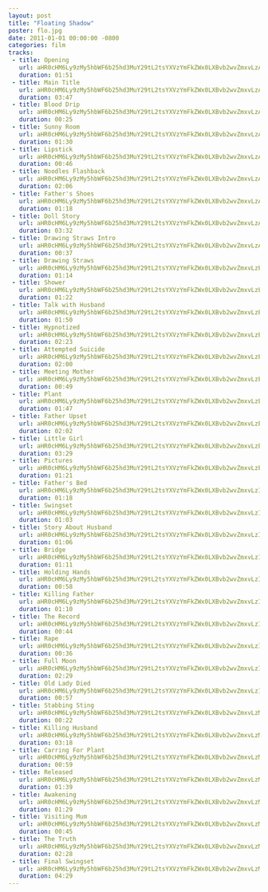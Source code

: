 ```yaml
---
layout: post
title: "Floating Shadow"
poster: flo.jpg
date: 2011-01-01 00:00:00 -0800
categories: film
tracks:
 - title: Opening
   url: aHR0cHM6Ly9zMy5hbWF6b25hd3MuY29tL2tsYXVzYmFkZWx0LXBvb2wvZmxvLzAxIE9wZW5pbmcubXAz
   duration: 01:51
 - title: Main Title
   url: aHR0cHM6Ly9zMy5hbWF6b25hd3MuY29tL2tsYXVzYmFkZWx0LXBvb2wvZmxvLzAyIE1haW4gVGl0bGUubXAz
   duration: 03:47
 - title: Blood Drip
   url: aHR0cHM6Ly9zMy5hbWF6b25hd3MuY29tL2tsYXVzYmFkZWx0LXBvb2wvZmxvLzAzIEJsb29kIERyaXAubXAz
   duration: 00:25
 - title: Sunny Room
   url: aHR0cHM6Ly9zMy5hbWF6b25hd3MuY29tL2tsYXVzYmFkZWx0LXBvb2wvZmxvLzA0IFN1bm55IFJvb20ubXAz
   duration: 01:30
 - title: Lipstick
   url: aHR0cHM6Ly9zMy5hbWF6b25hd3MuY29tL2tsYXVzYmFkZWx0LXBvb2wvZmxvLzA1IExpcHN0aWNrLm1wMw==
   duration: 00:46
 - title: Noodles Flashback
   url: aHR0cHM6Ly9zMy5hbWF6b25hd3MuY29tL2tsYXVzYmFkZWx0LXBvb2wvZmxvLzA2IE5vb2RsZXMgRmxhc2hiYWNrLm1wMw==
   duration: 02:06
 - title: Father's Shoes
   url: aHR0cHM6Ly9zMy5hbWF6b25hd3MuY29tL2tsYXVzYmFkZWx0LXBvb2wvZmxvLzA3IEZhdGhlcidzIFNob2VzLm1wMw==
   duration: 01:18
 - title: Doll Story
   url: aHR0cHM6Ly9zMy5hbWF6b25hd3MuY29tL2tsYXVzYmFkZWx0LXBvb2wvZmxvLzA4IERvbGwgU3RvcnkubXAz
   duration: 03:32
 - title: Drawing Straws Intro
   url: aHR0cHM6Ly9zMy5hbWF6b25hd3MuY29tL2tsYXVzYmFkZWx0LXBvb2wvZmxvLzA5IERyYXdpbmcgU3RyYXdzIEludHJvLm1wMw==
   duration: 00:37
 - title: Drawing Straws
   url: aHR0cHM6Ly9zMy5hbWF6b25hd3MuY29tL2tsYXVzYmFkZWx0LXBvb2wvZmxvLzEwIERyYXdpbmcgU3RyYXdzLm1wMw==
   duration: 01:14
 - title: Shower
   url: aHR0cHM6Ly9zMy5hbWF6b25hd3MuY29tL2tsYXVzYmFkZWx0LXBvb2wvZmxvLzExIFNob3dlci5tcDM=
   duration: 01:22
 - title: Talk with Husband
   url: aHR0cHM6Ly9zMy5hbWF6b25hd3MuY29tL2tsYXVzYmFkZWx0LXBvb2wvZmxvLzEyIFRhbGsgd2l0aCBIdXNiYW5kLm1wMw==
   duration: 01:50
 - title: Hypnotized
   url: aHR0cHM6Ly9zMy5hbWF6b25hd3MuY29tL2tsYXVzYmFkZWx0LXBvb2wvZmxvLzEzIEh5cG5vdGl6ZWQubXAz
   duration: 02:23
 - title: Attempted Suicide
   url: aHR0cHM6Ly9zMy5hbWF6b25hd3MuY29tL2tsYXVzYmFkZWx0LXBvb2wvZmxvLzE0IEF0dGVtcHRlZCBTdWljaWRlLm1wMw==
   duration: 02:00
 - title: Meeting Mother
   url: aHR0cHM6Ly9zMy5hbWF6b25hd3MuY29tL2tsYXVzYmFkZWx0LXBvb2wvZmxvLzE1IE1lZXRpbmcgTW90aGVyLm1wMw==
   duration: 00:49
 - title: Plant
   url: aHR0cHM6Ly9zMy5hbWF6b25hd3MuY29tL2tsYXVzYmFkZWx0LXBvb2wvZmxvLzE2IFBsYW50Lm1wMw==
   duration: 01:47
 - title: Father Upset
   url: aHR0cHM6Ly9zMy5hbWF6b25hd3MuY29tL2tsYXVzYmFkZWx0LXBvb2wvZmxvLzE3IEZhdGhlciBVcHNldC5tcDM=
   duration: 02:02
 - title: Little Girl
   url: aHR0cHM6Ly9zMy5hbWF6b25hd3MuY29tL2tsYXVzYmFkZWx0LXBvb2wvZmxvLzE4IExpdHRsZSBHaXJsLm1wMw==
   duration: 03:29
 - title: Pictures
   url: aHR0cHM6Ly9zMy5hbWF6b25hd3MuY29tL2tsYXVzYmFkZWx0LXBvb2wvZmxvLzE5IFBpY3R1cmVzLm1wMw==
   duration: 01:21
 - title: Father's Bed
   url: aHR0cHM6Ly9zMy5hbWF6b25hd3MuY29tL2tsYXVzYmFkZWx0LXBvb2wvZmxvLzIwIEZhdGhlcidzIEJlZC5tcDM=
   duration: 01:18
 - title: Swingset
   url: aHR0cHM6Ly9zMy5hbWF6b25hd3MuY29tL2tsYXVzYmFkZWx0LXBvb2wvZmxvLzIxIFN3aW5nc2V0Lm1wMw==
   duration: 01:03
 - title: Story About Husband
   url: aHR0cHM6Ly9zMy5hbWF6b25hd3MuY29tL2tsYXVzYmFkZWx0LXBvb2wvZmxvLzIyIFN0b3J5IGFib3V0IGh1c2JhbmQubXAz
   duration: 01:06
 - title: Bridge
   url: aHR0cHM6Ly9zMy5hbWF6b25hd3MuY29tL2tsYXVzYmFkZWx0LXBvb2wvZmxvLzIzIEJyaWRnZS5tcDM=
   duration: 01:11
 - title: Holding Hands
   url: aHR0cHM6Ly9zMy5hbWF6b25hd3MuY29tL2tsYXVzYmFkZWx0LXBvb2wvZmxvLzI0IEhvbGRpbmcgSGFuZHMubXAz
   duration: 00:58
 - title: Killing Father
   url: aHR0cHM6Ly9zMy5hbWF6b25hd3MuY29tL2tsYXVzYmFkZWx0LXBvb2wvZmxvLzI1IEtpbGxpbmcgRmF0aGVyLm1wMw==
   duration: 01:10
 - title: The Record
   url: aHR0cHM6Ly9zMy5hbWF6b25hd3MuY29tL2tsYXVzYmFkZWx0LXBvb2wvZmxvLzI2IFRoZSBSZWNvcmQubXAz
   duration: 00:44
 - title: Rape
   url: aHR0cHM6Ly9zMy5hbWF6b25hd3MuY29tL2tsYXVzYmFkZWx0LXBvb2wvZmxvLzI3IFJhcGUubXAz
   duration: 00:36
 - title: Full Moon
   url: aHR0cHM6Ly9zMy5hbWF6b25hd3MuY29tL2tsYXVzYmFkZWx0LXBvb2wvZmxvLzI4IEZ1bGwgTW9vbi5tcDM=
   duration: 02:29
 - title: Old Lady Died
   url: aHR0cHM6Ly9zMy5hbWF6b25hd3MuY29tL2tsYXVzYmFkZWx0LXBvb2wvZmxvLzI5IE9sZCBMYWR5IERpZWQubXAz
   duration: 00:57
 - title: Stabbing Sting
   url: aHR0cHM6Ly9zMy5hbWF6b25hd3MuY29tL2tsYXVzYmFkZWx0LXBvb2wvZmxvLzMwIFN0YWJiaW5nIFN0aW5nLm1wMw==
   duration: 00:22
 - title: Killing Husband
   url: aHR0cHM6Ly9zMy5hbWF6b25hd3MuY29tL2tsYXVzYmFkZWx0LXBvb2wvZmxvLzMxIEtpbGxpbmcgSHVzYmFuZC5tcDM=
   duration: 03:18
 - title: Carring For Plant
   url: aHR0cHM6Ly9zMy5hbWF6b25hd3MuY29tL2tsYXVzYmFkZWx0LXBvb2wvZmxvLzMyIENhcnJpbmcgRm9yIFBsYW50Lm1wMw==
   duration: 00:59
 - title: Released
   url: aHR0cHM6Ly9zMy5hbWF6b25hd3MuY29tL2tsYXVzYmFkZWx0LXBvb2wvZmxvLzMzIFJlbGVhc2VkLm1wMw==
   duration: 01:39
 - title: Awakening
   url: aHR0cHM6Ly9zMy5hbWF6b25hd3MuY29tL2tsYXVzYmFkZWx0LXBvb2wvZmxvLzM0IEF3YWtlbmluZy5tcDM=
   duration: 01:29
 - title: Visiting Mum
   url: aHR0cHM6Ly9zMy5hbWF6b25hd3MuY29tL2tsYXVzYmFkZWx0LXBvb2wvZmxvLzM1IFZpc2l0aW5nIE11bS5tcDM=
   duration: 00:45
 - title: The Truth
   url: aHR0cHM6Ly9zMy5hbWF6b25hd3MuY29tL2tsYXVzYmFkZWx0LXBvb2wvZmxvLzM2IFRoZSBUcnV0aC5tcDM=
   duration: 02:28
 - title: Final Swingset
   url: aHR0cHM6Ly9zMy5hbWF6b25hd3MuY29tL2tsYXVzYmFkZWx0LXBvb2wvZmxvLzM3IEZpbmFsIFN3aW5nc2V0Lm1wMw==
   duration: 04:29
---
```

